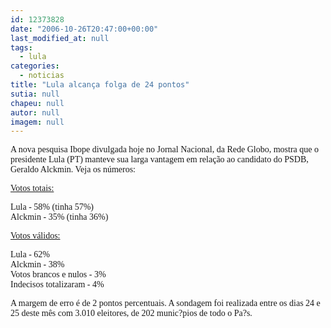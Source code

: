 ```yaml
---
id: 12373828
date: "2006-10-26T20:47:00+00:00"
last_modified_at: null
tags:
  - lula
categories:
  - noticias
title: "Lula alcança folga de 24 pontos"
sutia: null
chapeu: null
autor: null
imagem: null
---
```

<p><P><FONT face=Verdana>A nova pesquisa Ibope divulgada hoje no Jornal Nacional, da Rede Globo, mostra que o presidente Lula (PT)&nbsp;manteve sua larga vantagem em relação ao candidato do PSDB, Geraldo Alckmin. Veja os números:</FONT></P></p>
<p><P><FONT face=Verdana><U>Votos totais:</U></FONT></P></p>
<p><P><FONT face=Verdana>Lula - 58% (tinha 57%)<BR>Alckmin - 35% (tinha 36%)</FONT></P></p>
<p><P><FONT face=Verdana><U>Votos válidos:</U></FONT></P></p>
<p><P><FONT face=Verdana>Lula - 62%<BR>Alckmin - 38%<BR>Votos brancos e nulos - 3%<BR>Indecisos totalizaram - 4%</FONT></P></p>
<p><P><FONT face=Verdana>A margem de erro é de 2 pontos percentuais. A sondagem foi realizada entre os dias 24 e 25 deste mês com 3.010 eleitores, de 202 munic?pios de todo o Pa?s.</FONT></P> </p>
